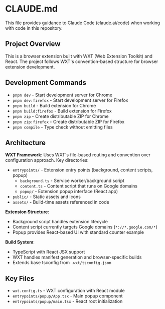 # CLAUDE.md

This file provides guidance to Claude Code (claude.ai/code) when working with code in this repository.

## Project Overview

This is a browser extension built with WXT (Web Extension Toolkit) and React. The project follows WXT's convention-based structure for browser extension development.

## Development Commands

- `pnpm dev` - Start development server for Chrome
- `pnpm dev:firefox` - Start development server for Firefox  
- `pnpm build` - Build extension for Chrome
- `pnpm build:firefox` - Build extension for Firefox
- `pnpm zip` - Create distributable ZIP for Chrome
- `pnpm zip:firefox` - Create distributable ZIP for Firefox
- `pnpm compile` - Type check without emitting files

## Architecture

**WXT Framework**: Uses WXT's file-based routing and convention over configuration approach. Key directories:

- `entrypoints/` - Extension entry points (background, content scripts, popup)
  - `background.ts` - Service worker/background script
  - `content.ts` - Content script that runs on Google domains
  - `popup/` - Extension popup interface (React app)
- `public/` - Static assets and icons
- `assets/` - Build-time assets referenced in code

**Extension Structure**:
- Background script handles extension lifecycle
- Content script currently targets Google domains (`*://*.google.com/*`)
- Popup provides React-based UI with standard counter example

**Build System**:
- TypeScript with React JSX support
- WXT handles manifest generation and browser-specific builds
- Extends base tsconfig from `.wxt/tsconfig.json`

## Key Files

- `wxt.config.ts` - WXT configuration with React module
- `entrypoints/popup/App.tsx` - Main popup component
- `entrypoints/popup/main.tsx` - React root initialization